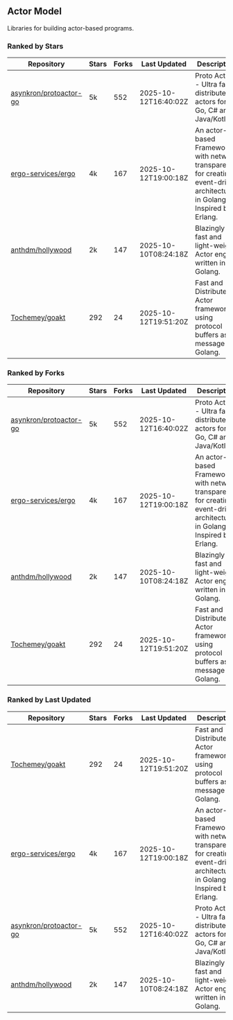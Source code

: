 ## Actor Model

Libraries for building actor-based programs.

### Ranked by Stars

| Repository | Stars | Forks | Last Updated | Description | 
|------------|-------|-------|--------------|-------------|
| [asynkron/protoactor-go](https://github.com/asynkron/protoactor-go) | 5k | 552 | 2025-10-12T16:40:02Z |  Proto Actor - Ultra fast distributed actors for Go, C# and Java/Kotlin. |
| [ergo-services/ergo](https://github.com/ergo-services/ergo) | 4k | 167 | 2025-10-12T19:00:18Z |  An actor-based Framework with network transparency for creating event-driven architecture in Golang. Inspired by Erlang. |
| [anthdm/hollywood](https://github.com/anthdm/hollywood) | 2k | 147 | 2025-10-10T08:24:18Z |  Blazingly fast and light-weight Actor engine written in Golang. |
| [Tochemey/goakt](https://github.com/Tochemey/goakt) | 292 | 24 | 2025-10-12T19:51:20Z |  Fast and Distributed Actor framework using protocol buffers as message for Golang. |

### Ranked by Forks

| Repository | Stars | Forks | Last Updated | Description | 
|------------|-------|-------|--------------|-------------|
| [asynkron/protoactor-go](https://github.com/asynkron/protoactor-go) | 5k | 552 | 2025-10-12T16:40:02Z |  Proto Actor - Ultra fast distributed actors for Go, C# and Java/Kotlin. |
| [ergo-services/ergo](https://github.com/ergo-services/ergo) | 4k | 167 | 2025-10-12T19:00:18Z |  An actor-based Framework with network transparency for creating event-driven architecture in Golang. Inspired by Erlang. |
| [anthdm/hollywood](https://github.com/anthdm/hollywood) | 2k | 147 | 2025-10-10T08:24:18Z |  Blazingly fast and light-weight Actor engine written in Golang. |
| [Tochemey/goakt](https://github.com/Tochemey/goakt) | 292 | 24 | 2025-10-12T19:51:20Z |  Fast and Distributed Actor framework using protocol buffers as message for Golang. |

### Ranked by Last Updated

| Repository | Stars | Forks | Last Updated | Description | 
|------------|-------|-------|--------------|-------------|
| [Tochemey/goakt](https://github.com/Tochemey/goakt) | 292 | 24 | 2025-10-12T19:51:20Z |  Fast and Distributed Actor framework using protocol buffers as message for Golang. |
| [ergo-services/ergo](https://github.com/ergo-services/ergo) | 4k | 167 | 2025-10-12T19:00:18Z |  An actor-based Framework with network transparency for creating event-driven architecture in Golang. Inspired by Erlang. |
| [asynkron/protoactor-go](https://github.com/asynkron/protoactor-go) | 5k | 552 | 2025-10-12T16:40:02Z |  Proto Actor - Ultra fast distributed actors for Go, C# and Java/Kotlin. |
| [anthdm/hollywood](https://github.com/anthdm/hollywood) | 2k | 147 | 2025-10-10T08:24:18Z |  Blazingly fast and light-weight Actor engine written in Golang. |

